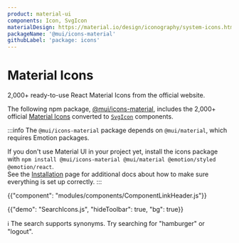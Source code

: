 ```yaml
---
product: material-ui
components: Icon, SvgIcon
materialDesign: https://material.io/design/iconography/system-icons.html
packageName: '@mui/icons-material'
githubLabel: 'package: icons'
---
```


# Material Icons

<p class="description">2,000+ ready-to-use React Material Icons from the official website.</p>

The following npm package,
[@mui/icons-material](https://www.npmjs.com/package/@mui/icons-material),
includes the 2,000+ official [Material Icons](https://fonts.google.com/icons?icon.set=Material+Icons) converted to [`SvgIcon`](/material-ui/api/svg-icon/) components.

:::info
The `@mui/icons-material` package depends on `@mui/material`, which requires Emotion packages.

If you don't use Material UI in your project yet, install the icons package with `npm install @mui/icons-material @mui/material @emotion/styled @emotion/react`.  
See the [Installation](/material-ui/getting-started/installation/) page for additional docs about how to make sure everything is set up correctly.
:::

{{"component": "modules/components/ComponentLinkHeader.js"}}

{{"demo": "SearchIcons.js", "hideToolbar": true, "bg": true}}

ℹ️ The search supports synonyms. Try searching for "hamburger" or "logout".
